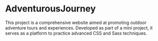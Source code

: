 # AdventurousJourney
This project is a comprehensive website aimed at promoting outdoor adventure tours and experiences. Developed as part of a mini project, it serves as a platform to practice advanced CSS and Sass techniques.
